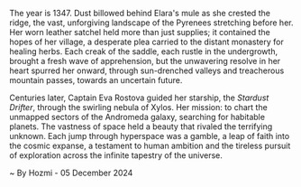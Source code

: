 
The year is 1347.  Dust billowed behind Elara's mule as she crested the ridge, the vast, unforgiving landscape of the Pyrenees stretching before her.  Her worn leather satchel held more than just supplies; it contained the hopes of her village, a desperate plea carried to the distant monastery for healing herbs.  Each creak of the saddle, each rustle in the undergrowth, brought a fresh wave of apprehension, but the unwavering resolve in her heart spurred her onward, through sun-drenched valleys and treacherous mountain passes, towards an uncertain future.

Centuries later, Captain Eva Rostova guided her starship, the *Stardust Drifter*, through the swirling nebula of Xylos.  Her mission: to chart the unmapped sectors of the Andromeda galaxy, searching for habitable planets.  The vastness of space held a beauty that rivaled the terrifying unknown.  Each jump through hyperspace was a gamble, a leap of faith into the cosmic expanse, a testament to human ambition and the tireless pursuit of exploration across the infinite tapestry of the universe.

~ By Hozmi - 05 December 2024
